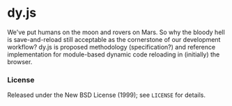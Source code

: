 
# dy.js

We've put humans on the moon and rovers on Mars. So why the bloody hell is save-and-reload still acceptable as the cornerstone of our development workflow? dy.js is proposed methodology (specification?) and reference implementation for module-based dynamic code reloading in (initially) the browser.

### License

Released under the New BSD License (1999); see `LICENSE` for details.
